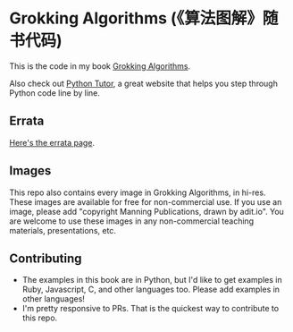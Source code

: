 # Grokking Algorithms (《算法图解》随书代码)

This is the code in my book [Grokking Algorithms](https://www.manning.com/bhargava).

Also check out [Python Tutor](http://pythontutor.com/), a great website that helps you step through Python code line by line.

## Errata

[Here's the errata page](http://adit.io/errata.html).

## Images

This repo also contains every image in Grokking Algorithms, in hi-res. These images are available for free for non-commercial use. If you use an image, please add "copyright Manning Publications, drawn by adit.io". You are welcome to use these images in any non-commercial teaching materials, presentations, etc.

## Contributing

- The examples in this book are in Python, but I'd like to get examples in Ruby, Javascript, C, and other languages too. Please add examples in other languages!
- I'm pretty responsive to PRs. That is the quickest way to contribute to this repo.
